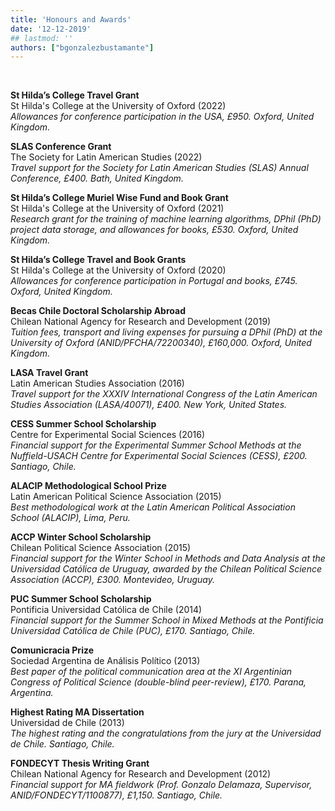 ```yaml
---
title: 'Honours and Awards'
date: '12-12-2019'
## lastmod: ''
authors: ["bgonzalezbustamante"]
---
```


<br />

**St Hilda’s College Travel Grant**\
St Hilda's College at the University of Oxford (2022)\
*Allowances for conference participation in the USA, £950. Oxford, United Kingdom.*

**SLAS Conference Grant**\
The Society for Latin American Studies (2022)\
*Travel support for the Society for Latin American Studies (SLAS) Annual Conference, £400. Bath, United Kingdom.*

**St Hilda’s College Muriel Wise Fund and Book Grant**\
St Hilda's College at the University of Oxford (2021)\
*Research grant for the training of machine learning algorithms, DPhil (PhD) project data storage, and allowances for books, £530. Oxford, United Kingdom.*

**St Hilda’s College Travel and Book Grants**\
St Hilda's College at the University of Oxford (2020)\
*Allowances for conference participation in Portugal and books, £745. Oxford, United Kingdom.*

**Becas Chile Doctoral Scholarship Abroad**\
Chilean National Agency for Research and Development (2019)\
*Tuition fees, transport and living expenses for pursuing a DPhil (PhD) at the University of Oxford (ANID/PFCHA/72200340), £160,000. Oxford, United Kingdom.*

**LASA Travel Grant**\
Latin American Studies Association (2016)\
*Travel support for the XXXIV International Congress of the Latin American Studies Association (LASA/40071), £400. New York, United States.*

**CESS Summer School Scholarship**\
Centre for Experimental Social Sciences (2016)\
*Financial support for the Experimental Summer School Methods at the Nuffield-USACH Centre for Experimental Social Sciences (CESS), £200. Santiago, Chile.*

**ALACIP Methodological School Prize**\
Latin American Political Science Association (2015)\
*Best methodological work at the Latin American Political Association School (ALACIP), Lima, Peru.*

**ACCP Winter School Scholarship**\
Chilean Political Science Association (2015)\
*Financial support for the Winter School in Methods and Data Analysis at the Universidad Católica de Uruguay, awarded by the Chilean Political Science Association (ACCP), £300. Montevideo, Uruguay.*

**PUC Summer School Scholarship**\
Pontificia Universidad Católica de Chile (2014)\
*Financial support for the Summer School in Mixed Methods at the Pontificia Universidad Católica de Chile (PUC), £170. Santiago, Chile.*

**Comunicracia Prize**\
Sociedad Argentina de Análisis Político (2013)\
*Best paper of the political communication area at the XI Argentinian Congress of Political Science (double-blind peer-review), £170. Parana, Argentina.*

**Highest Rating MA Dissertation**\
Universidad de Chile (2013)\
*The highest rating and the congratulations from the jury at the Universidad de Chile. Santiago, Chile.*

**FONDECYT Thesis Writing Grant**\
Chilean National Agency for Research and Development (2012)\
*Financial support for MA fieldwork (Prof. Gonzalo Delamaza, Supervisor, ANID/FONDECYT/1100877), £1,150. Santiago, Chile.*
